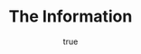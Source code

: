---
title: "The Information"
bookCover: "/assets/book-covers/the-information.jpg"
slug: "the-information"
bookAuthor: "James Gleick"
rating: 10
done: false
tags: []
summary: false
detailedNotes: false
amazonLink: ""
author:
  name: Rico Trebeljahr
  picture: "/assets/blog/profile.jpeg"
---